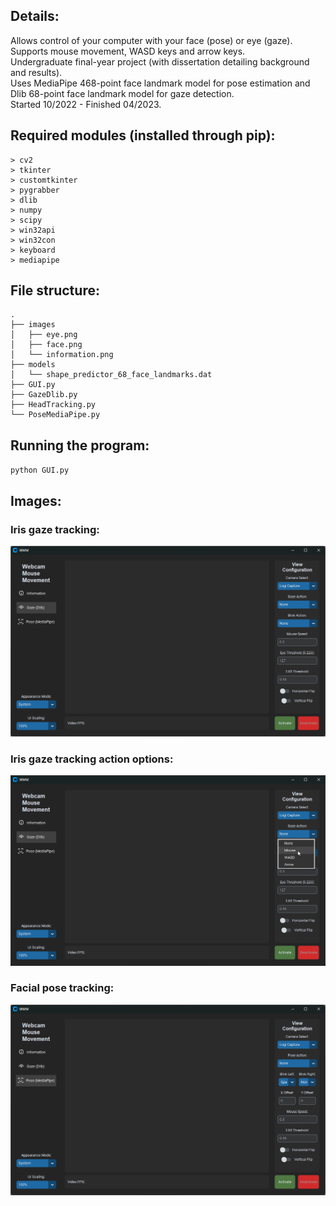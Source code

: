 ## Details:
Allows control of your computer with your face (pose) or eye (gaze). <br />
Supports mouse movement, WASD keys and arrow keys. <br />
Undergraduate final-year project (with dissertation detailing background and results). <br />
Uses MediaPipe 468-point face landmark model for pose estimation and Dlib 68-point face landmark model for gaze detection. <br />
Started 10/2022 - Finished 04/2023. <br />


## Required modules (installed through pip):
```
> cv2
> tkinter
> customtkinter
> pygrabber
> dlib
> numpy
> scipy
> win32api
> win32con
> keyboard
> mediapipe
```


## File structure:
```
.
├── images
│   ├── eye.png
│   ├── face.png
│   └── information.png
├── models
│   └── shape_predictor_68_face_landmarks.dat
├── GUI.py
├── GazeDlib.py
├── HeadTracking.py
└── PoseMediaPipe.py
```


## Running the program:
`python GUI.py`


## Images:
### Iris gaze tracking:
![Program screenshot 1](./screenshots/screenshot_2.png?raw=true "Program screenshot 2")
### Iris gaze tracking action options:
![Program screenshot 2](./screenshots/screenshot_3.png?raw=true "Program screenshot 3")
### Facial pose tracking:
![Program screenshot 3](./screenshots/screenshot_1.png?raw=true "Program screenshot 1")
